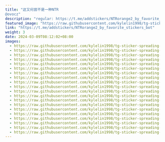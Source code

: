 ```yaml
---
title: "这又何尝不是一种NTR
@ovocz"
description: "regular: https://t.me/addstickers/NTRorange2_by_favorite_stickers_bot"
featured_image: "https://raw.githubusercontent.com/kylelin1998/tg-sticker-spreading-worldwide-images/main/img/54399453-f310-4586-8469-5ec918c441f1.jpg"
link: "https://t.me/addstickers/NTRorange2_by_favorite_stickers_bot"
weight: 3
date: 2024-03-09T08:12:02+08:00
images:
  - https://raw.githubusercontent.com/kylelin1998/tg-sticker-spreading-worldwide-images/main/img/54399453-f310-4586-8469-5ec918c441f1.jpg
  - https://raw.githubusercontent.com/kylelin1998/tg-sticker-spreading-worldwide-images/main/img/82df9ffa-227f-4885-af2a-7218fa6d402d.jpg
  - https://raw.githubusercontent.com/kylelin1998/tg-sticker-spreading-worldwide-images/main/img/d525fb42-cfd4-4a63-a681-db1ae03fcb08.jpg
  - https://raw.githubusercontent.com/kylelin1998/tg-sticker-spreading-worldwide-images/main/img/e02ce075-a947-4a11-b1d2-598587fafa83.jpg
  - https://raw.githubusercontent.com/kylelin1998/tg-sticker-spreading-worldwide-images/main/img/b0c4aad4-7eeb-4154-913b-7da2ccfd5e0b.jpg
  - https://raw.githubusercontent.com/kylelin1998/tg-sticker-spreading-worldwide-images/main/img/c7a33295-1bd4-4b92-8495-09c120dbb4a3.jpg
  - https://raw.githubusercontent.com/kylelin1998/tg-sticker-spreading-worldwide-images/main/img/b81cb50c-91cf-4bfa-99e7-75465285006c.jpg
  - https://raw.githubusercontent.com/kylelin1998/tg-sticker-spreading-worldwide-images/main/img/ffa0397c-fd23-40d9-8d2f-db9325fa1bd9.jpg
  - https://raw.githubusercontent.com/kylelin1998/tg-sticker-spreading-worldwide-images/main/img/aec963f3-fae7-4946-a3d7-a9e22d11a127.jpg
  - https://raw.githubusercontent.com/kylelin1998/tg-sticker-spreading-worldwide-images/main/img/96a61d99-edd7-4f64-9496-a35e67ccce75.jpg
  - https://raw.githubusercontent.com/kylelin1998/tg-sticker-spreading-worldwide-images/main/img/c1773e3c-f2ab-4f3c-a8dc-d31019440585.jpg
  - https://raw.githubusercontent.com/kylelin1998/tg-sticker-spreading-worldwide-images/main/img/abfa614a-8f0e-45bf-ac0b-4d0157ba79be.jpg
  - https://raw.githubusercontent.com/kylelin1998/tg-sticker-spreading-worldwide-images/main/img/0c7873ef-4d04-45ab-bd89-260861388b31.jpg
  - https://raw.githubusercontent.com/kylelin1998/tg-sticker-spreading-worldwide-images/main/img/d4a643d9-8032-49d2-adb7-c126cec0f609.jpg
  - https://raw.githubusercontent.com/kylelin1998/tg-sticker-spreading-worldwide-images/main/img/e8adc57b-ae8e-4b98-a61a-d1e1810b5ee7.jpg
  - https://raw.githubusercontent.com/kylelin1998/tg-sticker-spreading-worldwide-images/main/img/9099222e-529c-44d2-ae86-e553ef4b193a.jpg
  - https://raw.githubusercontent.com/kylelin1998/tg-sticker-spreading-worldwide-images/main/img/08f8875e-1717-4b10-989b-51bc59b236e6.jpg
  - https://raw.githubusercontent.com/kylelin1998/tg-sticker-spreading-worldwide-images/main/img/b3ba38e6-a3e1-441f-9cf4-fff548055b91.jpg
  - https://raw.githubusercontent.com/kylelin1998/tg-sticker-spreading-worldwide-images/main/img/f8c3bd4d-0116-4973-9e2d-11a97c27ab3a.jpg
  - https://raw.githubusercontent.com/kylelin1998/tg-sticker-spreading-worldwide-images/main/img/0bee215a-eb20-4262-aec5-2f0fe850558d.jpg
---
```

